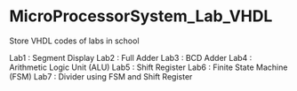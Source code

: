 # MicroProcessorSystem_Lab_VHDL
Store VHDL codes of labs in school

Lab1 : Segment Display
Lab2 : Full Adder
Lab3 : BCD Adder
Lab4 : Arithmetic Logic Unit (ALU)
Lab5 : Shift Register
Lab6 : Finite State Machine (FSM)
Lab7 : Divider using FSM and Shift Register
